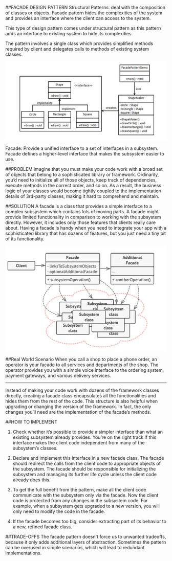 ##FACADE DESIGN PATTERN
Structural Patterns: deal with the composition of classes or objects.
Facade pattern hides the complexities of the system and provides an 
interface where the client can access to the system. 

This type of design pattern comes under structural pattern as this pattern 
adds an interface to existing system to hide its complexities.

The pattern involves a single class which provides simplified methods 
required by client and delegates calls to methods of existing system classes.

![img.png](resources/img.png)

Facade: Provide a unified interface to a set of interfaces in a 
subsystem. Facade defines a higher-level interface that makes the 
subsystem easier to use.
    
##PROBLEM
Imagine that you must make your code work with a broad set of 
objects that belong to a sophisticated library or framework. Ordinarily, 
you’d need to initialize all of those objects, keep track of dependencies, 
execute methods in the correct order, and so on.
As a result, the business logic of your classes would become 
tightly coupled to the implementation details of 3rd-party classes, 
making it hard to comprehend and maintain.

##SOLUTION
A facade is a class that provides a simple interface to a complex subsystem which contains lots of moving parts. A facade might provide limited functionality in comparison to working with the subsystem directly. However, it includes only those features that clients really care about.
Having a facade is handy when you need to integrate your app with a sophisticated library that has dozens of features, but you just need a tiny bit of its functionality.

![img_7.png](resources/img_7.png)

##Real World Scenario
When you call a shop to place a phone order, an operator is your facade to all
services and departments of the shop. The operator provides you with a simple voice
interface to the ordering system, payment gateways, and various delivery services.

---
Instead of making your code work with dozens of the framework classes directly, creating a facade class
encapsulates all the functionalities and hides them from the rest of the code. This structure is also helpful
when upgrading or changing the version of the framework.
In fact, the only changes you’ll need are the implementation of the facade’s methods.


##HOW TO IMPLEMENT

1. Check whether it’s possible to provide a simpler interface than what an existing subsystem already provides. You’re on the right track if this interface makes the client code independent from many of the subsystem’s classes.


2. Declare and implement this interface in a new facade class. The facade should redirect the calls from the client code to appropriate objects of the subsystem. The facade should be responsible for initializing the subsystem and managing its further life cycle unless the client code already does this.


3. To get the full benefit from the pattern, make all the client code communicate with the subsystem only via the facade. Now the client code is protected from any changes in the subsystem code. For example, when a subsystem gets upgraded to a new version, you will only need to modify the code in the facade.


4. If the facade becomes too big, consider extracting part of its behavior to a new, refined facade class.


##TRADE-OFFS
The facade pattern doesn't force us to unwanted tradeoffs, because it only adds additional layers of abstraction.
Sometimes the pattern can be overused in simple scenarios, which will lead to redundant implementations.